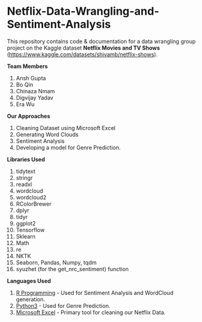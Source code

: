# Netflix-Data-Wrangling-and-Sentiment-Analysis

This repository contains code & documentation for a data wrangling group project on the Kaggle dataset **Netflix Movies and TV Shows** (https://www.kaggle.com/datasets/shivamb/netflix-shows).

**Team Members**
1. Ansh Gupta
2. Bo Qin
3. Chinaza Nmam
4. Digvijay Yadav
5. Era Wu

**Our Approaches**

1. Cleaning Dataset using Microsoft Excel
2. Generating Word Clouds
3. Sentiment Analysis
4. Developing a model for Genre Prediction.

**Libraries Used**

1. tidytext
2. stringr
3. readxl
4. wordcloud
5. wordcloud2
6. RColorBrewer
7. dplyr
8. tidyr
9. ggplot2
10. Tensorflow
11. Sklearn
12. Math
13. re
14. NKTK
15. Seaborn, Pandas, Numpy, tqdm
16. syuzhet (for the get_nrc_sentiment) function

**Languages Used**

1. [R Programming](https://www.r-project.org/about.html) - Used for Sentiment Analysis and WordCloud generation.
2. [Python3](https://www.python.org/download/releases/3.0/) - Used for Genre Prediction.
3. [Microsoft Excel](https://www.microsoft.com/en-us/microsoft-365/excel) - Primary tool for cleaning our Netflix Data.



